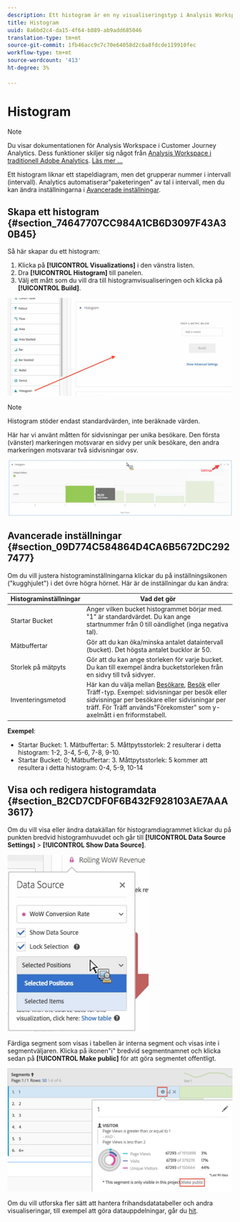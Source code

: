 ```yaml
---
description: Ett histogram är en ny visualiseringstyp i Analysis Workspace.
title: Histogram
uuid: 8a6bd2c4-da15-4f64-b889-ab9add685046
translation-type: tm+mt
source-git-commit: 1fb46acc9c7c70e64058d2c6a8fdcde119910fec
workflow-type: tm+mt
source-wordcount: '413'
ht-degree: 3%

---
```



# Histogram

>[!NOTE]
>
>Du visar dokumentationen för Analysis Workspace i Customer Journey Analytics. Dess funktioner skiljer sig något från [Analysis Workspace i traditionell Adobe Analytics](https://docs.adobe.com/content/help/en/analytics/analyze/analysis-workspace/home.html). [Läs mer …](/help/getting-started/cja-aa.md)

Ett histogram liknar ett stapeldiagram, men det grupperar nummer i intervall (intervall). Analytics automatiserar&quot;paketeringen&quot; av tal i intervall, men du kan ändra inställningarna i [Avancerade inställningar](#section_09D774C584864D4CA6B5672DC2927477).

## Skapa ett histogram {#section_74647707CC984A1CB6D3097F43A30B45}

Så här skapar du ett histogram:

1. Klicka på **[!UICONTROL Visualizations]** i den vänstra listen.
1. Dra **[!UICONTROL Histogram]** till panelen.
1. Välj ett mått som du vill dra till histogramvisualiseringen och klicka på **[!UICONTROL Build]**.

![](assets/histogram.png)

>[!NOTE]
>
>Histogram stöder endast standardvärden, inte beräknade värden.

Här har vi använt måtten för sidvisningar per unika besökare. Den första (vänster) markeringen motsvarar en sidvy per unik besökare, den andra markeringen motsvarar två sidvisningar osv.

![](assets/histogram2.png)

## Avancerade inställningar {#section_09D774C584864D4CA6B5672DC2927477}

Om du vill justera histograminställningarna klickar du på inställningsikonen (&quot;kugghjulet&quot;) i det övre högra hörnet. Här är de inställningar du kan ändra:

| Histograminställningar | Vad det gör |
|---|---|
| Startar Bucket | Anger vilken bucket histogrammet börjar med. &quot;1&quot; är standardvärdet. Du kan ange startnummer från 0 till oändlighet (inga negativa tal). |
| Mätbuffertar | Gör att du kan öka/minska antalet dataintervall (bucket). Det högsta antalet bucklor är 50. |
| Storlek på mätpyts | Gör att du kan ange storleken för varje bucket. Du kan till exempel ändra bucketstorleken från en sidvy till två sidvyer. |
| Inventeringsmetod | Här kan du välja mellan [Besökare](https://docs.adobe.com/content/help/en/analytics/components/metrics/unique-visitors.html), [Besök](https://docs.adobe.com/content/help/en/analytics/components/metrics/visits.html) eller Träff-typ. Exempel: sidvisningar per besök eller sidvisningar per besökare eller sidvisningar per träff. För Träff används&quot;Förekomster&quot; som y-axelmått i en friformstabell. |

<!--Russ or Meike - Check Hit Type link above. -->

**Exempel**:

* Startar Bucket: 1. Mätbuffertar: 5. Måttpytsstorlek: 2 resulterar i detta histogram: 1-2, 3-4, 5-6, 7-8, 9-10.
* Startar Bucket: 0; Mätbuffertar: 3. Måttpytsstorlek: 5 kommer att resultera i detta histogram: 0-4, 5-9, 10-14

## Visa och redigera histogramdata {#section_B2CD7CDF0F6B432F928103AE7AAA3617}

Om du vill visa eller ändra datakällan för histogramdiagrammet klickar du på punkten bredvid histogramhuvudet och går till **[!UICONTROL Data Source Settings]** > **[!UICONTROL Show Data Source]**.

![](assets/manage-data-source.png)

Färdiga segment som visas i tabellen är interna segment och visas inte i segmentväljaren. Klicka på ikonen&quot;i&quot; bredvid segmentnamnet och klicka sedan på **[!UICONTROL Make public]** för att göra segmentet offentligt.

![](assets/prebuilt_segments.png)

Om du vill utforska fler sätt att hantera frihandsdatatabeller och andra visualiseringar, till exempel att göra datauppdelningar, går du [hit](https://docs.adobe.com/content/help/en/analytics/analyze/analysis-workspace/visualizations/freeform-analysis-visualizations.html).
